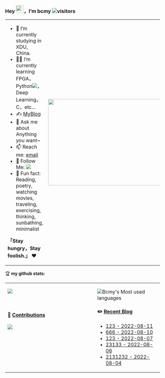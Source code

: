 ### Hey <img src="https://media.giphy.com/media/hvRJCLFzcasrR4ia7z/giphy.gif" width="25px" height="25px">，I’m bcmy  ![visitors](https://visitor-badge.glitch.me/badge?page_id=bcmy.bcmy&left_color=gray&right_color=blue)

<table>
<tr>
<td width="58%">
  
- 🤖 I’m currently studying in XDU, China.
- 👨‍💻 I’m currently learning FPGA，Python[![](https://img.shields.io/badge/Python-3776AB?style=flat-square&logo=python&logoColor=white)](https://python.org)，Deep Learning，C，etc...
- ✍️ [MyBlog](https://bcmy.vercel.app/)
- 💬 Ask me about Anything you want~
- 📫 Reach me: [email](mailto:bingchengmengyv@foxmail.com)
- 👏 Follow Me: [![](https://img.shields.io/github/followers/bcmy?label=follow%20me&style=social)](https://github.com/bcmy/)
- 🎣 Fun fact: Reading, poetry, watching movies, traveling, exercising, thinking, sunbathing, minimalist

**「Stay hungry，Stay foolish.」** ❤️

</td>
<td width="42%">
<img src="https://github.com/anzhihe/anzhihe/blob/main/.github/workflows/Le%20Petit%20Prince.gif" width="500" height="280">
</td>
</tr>
</table>

🏆 **my github stats:**

<table>
<tr>
<td valign="top"  width="58%">
  
  ![](https://github-readme-stats.vercel.app/api?username=bcmy)
  
  <br>

#### 🐍 [Contributions](https://raw.githubusercontent.com/anzhihe/anzhihe/main/assets/github-contribution-grid-snake.svg)

![](https://raw.githubusercontent.com/anzhihe/anzhihe/main/assets/github-contribution-grid-snake.svg)

</td>
<td valign="top"  width="42%">
  
  ![Bcmy's Most used languages](https://github-readme-stats.vercel.app/api/top-langs/?username=bcmy&layout=compact&hide_border=true&langs_count=10)

#### ✏️ [Recent Blog](https://chegvas.com)

- [123 - 2022-08-11](https://chegvab.com/5415.html)
- [666 - 2022-08-10](https://chegvab.com/5377.html)
- [123 - 2022-08-07](https://chegvab.com/5409.html)
- [23133 - 2022-08-06](https://chegvab.com/5408.html)
- [2131232 - 2022-08-04](https://chegvab.com/5230.html)

</td>
</tr>
</table>
